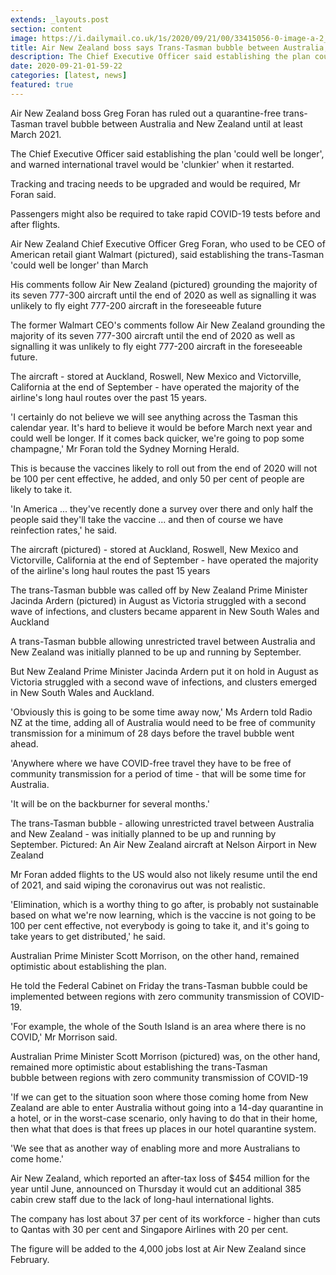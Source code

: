 ```yaml
---
extends: _layouts.post
section: content
image: https://i.dailymail.co.uk/1s/2020/09/21/00/33415056-0-image-a-2_1600645904194.jpg 
title: Air New Zealand boss says Trans-Tasman bubble between Australia, New Zealand on hold until 2021 
description: The Chief Executive Officer said establishing the plan could well be longer, and international travel would be clunkier when it restarted. 
date: 2020-09-21-01-59-22 
categories: [latest, news] 
featured: true 
--- 
```

Air New Zealand boss Greg Foran has ruled out a quarantine-free trans-Tasman travel bubble between Australia and New Zealand until at least March 2021.

The Chief Executive Officer said establishing the plan 'could well be longer', and warned international travel would be 'clunkier' when it restarted. 

Tracking and tracing needs to be upgraded and would be required, Mr Foran said. 

Passengers might also be required to take rapid COVID-19 tests before and after flights.

Air New Zealand Chief Executive Officer Greg Foran, who used to be CEO of American retail giant Walmart (pictured), said establishing the trans-Tasman 'could well be longer' than March

His comments follow Air New Zealand (pictured) grounding the majority of its seven 777-300 aircraft until the end of 2020 as well as signalling it was unlikely to fly eight 777-200 aircraft in the foreseeable future

The former Walmart CEO's comments follow Air New Zealand grounding the majority of its seven 777-300 aircraft until the end of 2020 as well as signalling it was unlikely to fly eight 777-200 aircraft in the foreseeable future.

The aircraft - stored at Auckland, Roswell, New Mexico and Victorville, California at the end of September - have operated the majority of the airline's long haul routes over the past 15 years.

'I certainly do not believe we will see anything across the Tasman this calendar year. It's hard to believe it would be before March next year and could well be longer. If it comes back quicker, we're going to pop some champagne,' Mr Foran told the Sydney Morning Herald. 

This is because the vaccines likely to roll out from the end of 2020 will not be 100 per cent effective, he added, and only 50 per cent of people are likely to take it.

'In America ... they've recently done a survey over there and only half the people said they'll take the vaccine ... and then of course we have reinfection rates,' he said. 

The aircraft (pictured) - stored at Auckland, Roswell, New Mexico and Victorville, California at the end of September - have operated the majority of the airline's long haul routes the past 15 years

The trans-Tasman bubble was called off by New Zealand Prime Minister Jacinda Ardern (pictured) in August as Victoria struggled with a second wave of infections, and clusters became apparent in New South Wales and Auckland

A trans-Tasman bubble allowing unrestricted travel between Australia and New Zealand was initially planned to be up and running by September.

But New Zealand Prime Minister Jacinda Ardern put it on hold in August as Victoria struggled with a second wave of infections, and clusters emerged in New South Wales and Auckland.

'Obviously this is going to be some time away now,' Ms Ardern told Radio NZ at the time, adding all of Australia would need to be free of community transmission for a minimum of 28 days before the travel bubble went ahead. 

'Anywhere where we have COVID-free travel they have to be free of community transmission for a period of time - that will be some time for Australia.

'It will be on the backburner for several months.' 

The trans-Tasman bubble - allowing unrestricted travel between Australia and New Zealand - was initially planned to be up and running by September. Pictured: An Air New Zealand aircraft at Nelson Airport in New Zealand

Mr Foran added flights to the US would also not likely resume until the end of 2021, and said wiping the coronavirus out was not realistic.

'Elimination, which is a worthy thing to go after, is probably not sustainable based on what we're now learning, which is the vaccine is not going to be 100 per cent effective, not everybody is going to take it, and it's going to take years to get distributed,' he said. 

Australian Prime Minister Scott Morrison, on the other hand, remained optimistic about establishing the plan. 

He told the Federal Cabinet on Friday the trans-Tasman bubble could be implemented between regions with zero community transmission of COVID-19.

'For example, the whole of the South Island is an area where there is no COVID,' Mr Morrison said. 

Australian Prime Minister Scott Morrison (pictured) was, on the other hand, remained more optimistic about establishing the trans-Tasman bubble between regions with zero community transmission of COVID-19

'If we can get to the situation soon where those coming home from New Zealand are able to enter Australia without going into a 14-day quarantine in a hotel, or in the worst-case scenario, only having to do that in their home, then what that does is that frees up places in our hotel quarantine system. 

'We see that as another way of enabling more and more Australians to come home.'

Air New Zealand, which reported an after-tax loss of $454 million for the year until June, announced on Thursday it would cut an additional 385 cabin crew staff due to the lack of long-haul international lights. 

The company has lost about 37 per cent of its workforce - higher than cuts to Qantas with 30 per cent and Singapore Airlines with 20 per cent. 

The figure will be added to the 4,000 jobs lost at Air New Zealand since February. 

